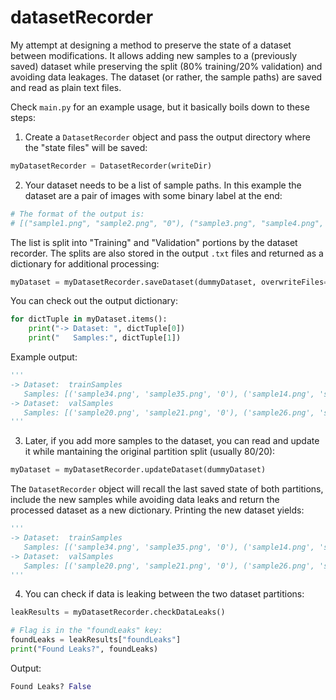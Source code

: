 # datasetRecorder
My attempt at designing a method to preserve the state of a dataset between modifications. It allows adding new samples to a (previously saved) dataset while preserving the split (80% training/20% validation) and avoiding data leakages. The dataset (or rather, the sample paths) are saved and read as plain text files.

Check ``main.py`` for an example usage, but it basically boils down to these steps:

1. Create a ``DatasetRecorder`` object and pass the output directory where the "state files" will be saved:

```python
myDatasetRecorder = DatasetRecorder(writeDir)
```

2. Your dataset needs to be a list of sample paths. In this example the dataset are a pair of images with some binary label at the end:
```python
# The format of the output is:
# [("sample1.png", "sample2.png", "0"), ("sample3.png", "sample4.png", "1"), ...]
```
The list is split into "Training" and "Validation" portions by the dataset recorder. The splits are also stored in the output ``.txt`` files and returned as a dictionary for additional processing:

```python
myDataset = myDatasetRecorder.saveDataset(dummyDataset, overwriteFiles=True)
```

You can check out the output dictionary:
```python
for dictTuple in myDataset.items():
    print("-> Dataset: ", dictTuple[0])
    print("   Samples:", dictTuple[1])
```

Example output:
```python
'''
-> Dataset:  trainSamples
   Samples: [('sample34.png', 'sample35.png', '0'), ('sample14.png', 'sample15.png', '0'), ('sample38.png', 'sample39.png', '1'), ('sample22.png', 'sample23.png', '0'), ('sample8.png', 'sample9.png', '0'), ('sample30.png', 'sample31.png', '0'), ('sample28.png', 'sample29.png', '0'), ('sample18.png', 'sample19.png', '0'), ('sample12.png', 'sample13.png', '0'), ('sample32.png', 'sample33.png', '1'), ('sample2.png', 'sample3.png', '0'), ('sample36.png', 'sample37.png', '1'), ('sample24.png', 'sample25.png', '0'), ('sample6.png', 'sample7.png', '0'), ('sample4.png', 'sample5.png', '1'), ('sample16.png', 'sample17.png', '1')]
-> Dataset:  valSamples
   Samples: [('sample20.png', 'sample21.png', '0'), ('sample26.png', 'sample27.png', '0'), ('sample10.png', 'sample11.png', '0'), ('sample0.png', 'sample1.png', '0')]
'''
```

3. Later, if you add more samples to the dataset, you can read and update it while mantaining the original partition split (usually 80/20):
```python
myDataset = myDatasetRecorder.updateDataset(dummyDataset)
```

The ``DatasetRecorder`` object will recall the last saved state of both partitions, include the new samples while avoiding data leaks and return the processed dataset as a new dictionary.
Printing the new dataset yields:
```python
'''
-> Dataset:  trainSamples
   Samples: [('sample34.png', 'sample35.png', '0'), ('sample14.png', 'sample15.png', '0'), ('sample38.png', 'sample39.png', '1'), ('sample22.png', 'sample23.png', '0'), ('sample8.png', 'sample9.png', '0'), ('sample30.png', 'sample31.png', '0'), ('sample28.png', 'sample29.png', '0'), ('sample18.png', 'sample19.png', '0'), ('sample12.png', 'sample13.png', '0'), ('sample32.png', 'sample33.png', '1'), ('sample2.png', 'sample3.png', '0'), ('sample36.png', 'sample37.png', '1'), ('sample24.png', 'sample25.png', '0'), ('sample6.png', 'sample7.png', '0'), ('sample4.png', 'sample5.png', '1'), ('sample16.png', 'sample17.png', '1'), ('sample68.png', 'sample69.png', '1'), ('sample76.png', 'sample77.png', '1'), ('sample56.png', 'sample57.png', '0'), ('sample60.png', 'sample61.png', '1'), ('sample58.png', 'sample59.png', '0'), ('sample74.png', 'sample75.png', '0'), ('sample42.png', 'sample43.png', '0'), ('sample50.png', 'sample51.png', '0'), ('sample40.png', 'sample41.png', '0'), ('sample48.png', 'sample49.png', '1'), ('sample52.png', 'sample53.png', '0'), ('sample78.png', 'sample79.png', '0'), ('sample86.png', 'sample87.png', '0'), ('sample54.png', 'sample55.png', '1'), ('sample84.png', 'sample85.png', '0'), ('sample66.png', 'sample67.png', '1'), ('sample72.png', 'sample73.png', '1'), ('sample88.png', 'sample89.png', '0'), ('sample62.png', 'sample63.png', '0'), ('sample46.png', 'sample47.png', '1')]
-> Dataset:  valSamples
   Samples: [('sample20.png', 'sample21.png', '0'), ('sample26.png', 'sample27.png', '0'), ('sample10.png', 'sample11.png', '0'), ('sample0.png', 'sample1.png', '0'), ('sample64.png', 'sample65.png', '1'), ('sample82.png', 'sample83.png', '1'), ('sample80.png', 'sample81.png', '1'), ('sample70.png', 'sample71.png', '0'), ('sample44.png', 'sample45.png', '1')]
'''
```

4. You can check if data is leaking between the two dataset partitions:
```python
leakResults = myDatasetRecorder.checkDataLeaks()

# Flag is in the "foundLeaks" key:
foundLeaks = leakResults["foundLeaks"]
print("Found Leaks?", foundLeaks)
```

Output:
```python
Found Leaks? False
```
